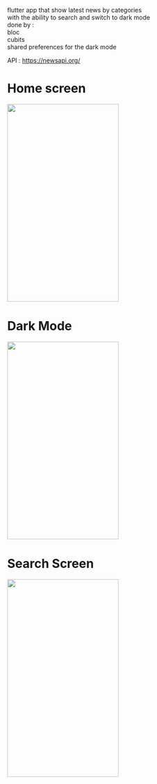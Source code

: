 flutter app that show latest news by categories  
with the ability to search and switch to dark mode  
done by :  
bloc  
cubits   
shared preferences for the dark mode  

API : https://newsapi.org/

<h1>Home screen</h1>	
  <img src="https://user-images.githubusercontent.com/45540581/123581727-c69eb980-d7dc-11eb-82e3-6be3a391d01b.png" width="256" height="455">  
<h1>Dark Mode</h1>	
  <img src="https://user-images.githubusercontent.com/45540581/123581764-dddda700-d7dc-11eb-93c9-d531c95f9bd6.png" width="256" height="455">  

<h1>Search Screen</h1>	
  <img src="https://user-images.githubusercontent.com/45540581/123581798-ea61ff80-d7dc-11eb-8080-56fb41364bf9.png" width="256" height="455">  
